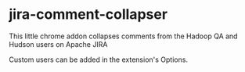 # jira-comment-collapser

This little chrome addon collapses comments from the Hadoop QA and Hudson users on Apache JIRA

Custom users can be added in the extension's Options.

